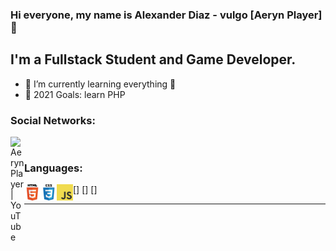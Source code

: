 ### Hi everyone, my name is Alexander Diaz - vulgo [Aeryn Player] 👋



## I'm a Fullstack Student and Game Developer.

- 🌱 I’m currently learning everything 🤣
- 🥅 2021 Goals: learn PHP

### Social Networks:

[<img align="left" alt="AerynPlayer | YouTube" width="22px" src="https://cdn.jsdelivr.net/npm/simple-icons@v3/icons/youtube.svg" />][youtube]

<br />

### Languages:

[<img align="left" alt="HTML5" width="26px" src="https://raw.githubusercontent.com/github/explore/80688e429a7d4ef2fca1e82350fe8e3517d3494d/topics/html/html.png" />]
[<img align="left" alt="CSS3" width="26px" src="https://raw.githubusercontent.com/github/explore/80688e429a7d4ef2fca1e82350fe8e3517d3494d/topics/css/css.png" />]
[<img align="left" alt="JavaScript" width="26px" src="https://raw.githubusercontent.com/github/explore/80688e429a7d4ef2fca1e82350fe8e3517d3494d/topics/javascript/javascript.png" />]

---

[youtube]: https://www.youtube.com/channel/UCt9g4fsWxdhhPe-FDvBEudA


